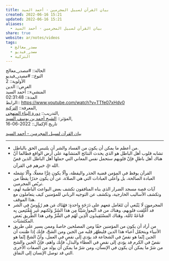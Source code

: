 ```yaml
---  
title: بيان القرآن لسبيل المجرمين - أحمد السيد  
created: 2022-06-16 15:21  
updated: 2022-06-16 15:21  
aliases:  
  - بيان القرآن لسبيل المجرمين - أحمد السيد  
share: true  
website: ar/notes/videos  
tags:  
  - مصدر_معالج  
  - مصدر_فيديو  
  - التزكية  
---  
```

  
  
  
الحالة:: #مصدر_معالج   
النوع:: #مصدر_فيديو  
اﻷولوية:: 2  
الغرض:: الدين  
المنشيء:: أحمد السيد  
المدة:: 02:31:48  
الرابط:: https://www.youtube.com/watch?v=TTfe07xHdv0  
المعرفة:: [التزكية](%D8%A7%D9%84%D8%AA%D8%B2%D9%83%D9%8A%D8%A9),  
التدريب:: [دورة البناء المنهجي](%D8%AF%D9%88%D8%B1%D8%A9%20%D8%A7%D9%84%D8%A8%D9%86%D8%A7%D8%A1%20%D8%A7%D9%84%D9%85%D9%86%D9%87%D8%AC%D9%8A),  
المؤثر:: [الشيخ أحمد بن يوسف السيد](%D8%A7%D9%84%D8%B4%D9%8A%D8%AE%20%D8%A3%D8%AD%D9%85%D8%AF%20%D8%A8%D9%86%20%D9%8A%D9%88%D8%B3%D9%81%20%D8%A7%D9%84%D8%B3%D9%8A%D8%AF),  
تاريخ اﻹكمال:: 2022-06-16  
  
[بيان القرآن لسبيل المجرمين - أحمد السيد](https://www.youtube.com/watch?v=TTfe07xHdv0)  
  
---  
  
- من أعظم ما يمكن أن يكون من الفساد والشر أن يلتبس الحق بالباطل.  
- تشابه قلوب أهل الباطل هو الذي يحدث النتائج المتشابهة على أرض الواقع فطالما أنّ هناك أهل باطلٍ فإنّ قلوبهم ستحمل نفس المعاني التي حملها أهل الباطل الذين قصّ الله ﷻ خبرهم في القرآن.  
- القرآن يوقظ في المؤمن قضية الحذر واليقظة، وألّا يكون غِرًّا مغفلًا، وألّا تشغله العبادة الصالحة، بل وأعلى العبادات التي هي الصلاة، عن أن يكون حذرًا يقظًا من تربّص المجرمين.  
- آيات قصة مسجد الضرار الذي بناه المنافقون تكشف بعض البواعث الباطنية لهم، وتكشف الأساليب الخارجية، وتكشف عن التوجيه الرباني للمؤمنين كيف يتعاملون مع هذا الموقف.  
- المجرمون لَا يَنْبَغي أن تَتَعَامل مَعهم على دَرَجَةٍ واحدةٍ: فهُنَاك مَن هم رُؤُوسٌ فِي الشر قد أُغْلِقت قلوبهم، وهناك من قد اتَّبعوا شيْئًا مِن هذا الشَرِّ وَلكنهم غَير مُقْتَنِعين بِه قَناعَةً تَامَّة، وهَناك المسْتَفِيدُون الَّذِين لَهُم في الشَّرِّ وفي هذا الطَّريق بَعض المكتَسَبَات.  
- من أراد أن يكون من المؤمنين حقًا ومن المصلحين خاصةً وممن يسير على طريق الأنبياء ويتحمّل أعباء هذا الدين فليطهّر قلبه من الجبن ومن الشحّ، فإنك إذا ظننت أن الجبن إنّما هو نقصٌ في الشجاعة قد يؤدي إلى نقصٍ في العمل، وأنّ الشحّ إنّما هو نقصٌ في الكرم قد يؤدي إلى نقصٍ في العطاء والبذل، فإنك واهم، فإنّ الجبن والشح من شرّ ما يمكن أن يكون في الإنسان، ومن شرّ ما يمكن أن يولد من الصفات الأخرى التي قد توصل الإنسان إلى النفاق.  
